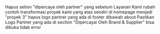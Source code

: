 Hapus setion "dipercaya oleh partner" yang sebelum Layanan Kami
rubah contoh transformasi proyek kami yang atas sendiri di homepage menjadi "proyek 3"
hapus logo partner yang ada di footer dibawah about
Pastikan Logo Partner yang ada di section "Dipercayai Oleh Brand & Supplier" bisa dibuka tidak error